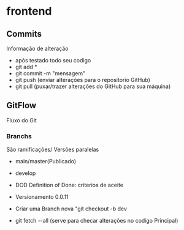 # frontend



























## Commits
Informação de alteração
- após testado todo seu codigo
- git add *
- git commit -m "mensagem"
- git push (enviar alterações para o repositorio GitHub)
- git pull (puxar/trazer alterações do GitHub para sua máquina)

## GitFlow
Fluxo do Git

### Branchs
São ramificações/ Versões paralelas

- main/master(Publicado)
- develop
- DOD Definition of Done: criterios de aceite
- Versionamento 0.0.11

- Criar uma Branch nova "git checkout -b dev

- git fetch --all (serve para checar alterações no codigo Principal)